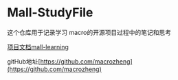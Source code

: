 # Mall-StudyFile

这个仓库用于记录学习 macro的开源项目过程中的笔记和思考

[项目文档mall-learning](http://www.macrozheng.com/#/README)

gitHub地址[https://github.com/macrozheng](https://github.com/macrozheng)

